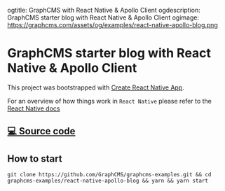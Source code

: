 ogtitle: GraphCMS with React Native & Apollo Client
ogdescription: GraphCMS starter blog with React Native & Apollo Client
ogimage: https://graphcms.com/assets/og/examples/react-native-apollo-blog.png

# GraphCMS starter blog with React Native & Apollo Client

This project was bootstrapped with [Create React Native App](https://github.com/react-community/create-react-native-app).

For an overview of how things work in `React Native` please refer to the [React Native docs](https://facebook.github.io/react-native/docs/getting-started.html)

## [💻 Source code](https://github.com/GraphCMS/graphcms-examples/tree/master/react-native-apollo-blog)

## How to start
```
git clone https://github.com/GraphCMS/graphcms-examples.git && cd graphcms-examples/react-native-apollo-blog && yarn && yarn start
```
